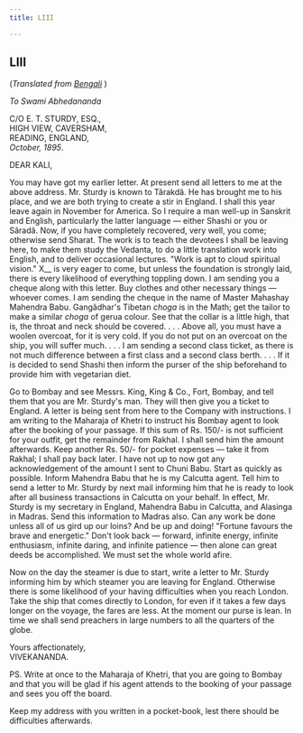 ```yaml
---
title: LIII

---
```





  

  


## LIII

(*Translated from [Bengali](b7214e8053.pdf)* )

*To Swami Abhedananda*

C/O E. T. STURDY, ESQ.,  
HIGH VIEW, CAVERSHAM,  
READING, ENGLAND,  
*October, 1895*.

DEAR KALI,

You may have got my earlier letter. At present send all letters to me at
the above address. Mr. Sturdy is known to Târakdâ. He has brought me to
his place, and we are both trying to create a stir in England. I shall
this year leave again in November for America. So I require a man
well-up in Sanskrit and English, particularly the latter language —
either Shashi or you or Sâradâ. Now, if you have completely recovered,
very well, you come; otherwise send Sharat. The work is to teach the
devotees I shall be leaving here, to make them study the Vedanta, to do
a little translation work into English, and to deliver occasional
lectures. "Work is apt to cloud spiritual vision." X\_\_ is very eager
to come, but unless the foundation is strongly laid, there is every
likelihood of everything toppling down. I am sending you a cheque along
with this letter. Buy clothes and other necessary things — whoever
comes. I am sending the cheque in the name of Master Mahashay Mahendra
Babu. Gangâdhar's Tibetan *choga* is in the Math; get the tailor to make
a similar *choga* of gerua colour. See that the collar is a little high,
that is, the throat and neck should be covered. . . . Above all, you
must have a woolen overcoat, for it is very cold. If you do not put on
an overcoat on the ship, you will suffer much. . . . I am sending a
second class ticket, as there is not much difference between a first
class and a second class berth. . . . If it is decided to send Shashi
then inform the purser of the ship beforehand to provide him with
vegetarian diet.

Go to Bombay and see Messrs. King, King & Co., Fort, Bombay, and tell
them that you are Mr. Sturdy's man. They will then give you a ticket to
England. A letter is being sent from here to the Company with
instructions. I am writing to the Maharaja of Khetri to instruct his
Bombay agent to look after the booking of your passage. If this sum of
Rs. 150/- is not sufficient for your outfit, get the remainder from
Rakhal. I shall send him the amount afterwards. Keep another Rs. 50/-
for pocket expenses — take it from Rakhal; I shall pay back later. I
have not up to now got any acknowledgement of the amount I sent to Chuni
Babu. Start as quickly as possible. Inform Mahendra Babu that he is my
Calcutta agent. Tell him to send a letter to Mr. Sturdy by next mail
informing him that he is ready to look after all business transactions
in Calcutta on your behalf. In effect, Mr. Sturdy is my secretary in
England, Mahendra Babu in Calcutta, and Alasinga in Madras. Send this
information to Madras also. Can any work be done unless all of us gird
up our loins? And be up and doing! "Fortune favours the brave and
energetic." Don't look back — forward, infinite energy, infinite
enthusiasm, infinite daring, and infinite patience — then alone can
great deeds be accomplished. We must set the whole world afire.

Now on the day the steamer is due to start, write a letter to Mr. Sturdy
informing him by which steamer you are leaving for England. Otherwise
there is some likelihood of your having difficulties when you reach
London. Take the ship that comes directly to London, for even if it
takes a few days longer on the voyage, the fares are less. At the moment
our purse is lean. In time we shall send preachers in large numbers to
all the quarters of the globe.

Yours affectionately,  
VIVEKANANDA.

  
PS. Write at once to the Maharaja of Khetri, that you are going to
Bombay and that you will be glad if his agent attends to the booking of
your passage and sees you off the board.

Keep my address with you written in a pocket-book, lest there should be
difficulties afterwards.


